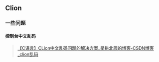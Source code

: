 ## Clion

### 一些问题

#### 控制台中文乱码

> [【C语言】CLion中文乱码问题的解决方案_星拱北辰的博客-CSDN博客_clion乱码](https://blankspace.blog.csdn.net/article/details/104700306?spm=1001.2101.3001.6650.1&utm_medium=distribute.pc_relevant.none-task-blog-2~default~BlogCommendFromBaidu~Rate-1-104700306-blog-124817739.pc_relevant_3mothn_strategy_and_data_recovery&depth_1-utm_source=distribute.pc_relevant.none-task-blog-2~default~BlogCommendFromBaidu~Rate-1-104700306-blog-124817739.pc_relevant_3mothn_strategy_and_data_recovery&utm_relevant_index=1)